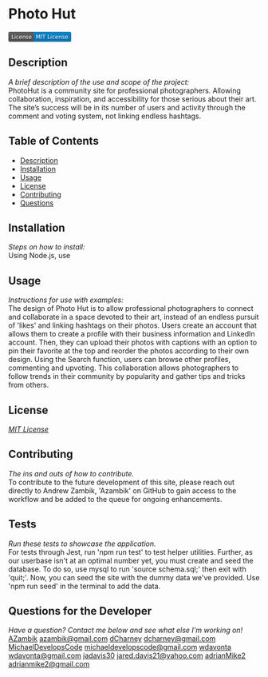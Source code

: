 # Photo Hut  
   <svg xmlns="http://www.w3.org/2000/svg" xmlns:xlink="http://www.w3.org/1999/xlink" width="126" height="20" role="img" aria-label="License: MIT License"><title>License: MIT License</title><linearGradient id="s" x2="0" y2="100%"><stop offset="0" stop-color="#bbb" stop-opacity=".1"/><stop offset="1" stop-opacity=".1"/></linearGradient><clipPath id="r"><rect width="126" height="20" rx="3" fill="#fff"/></clipPath><g clip-path="url(#r)"><rect width="51" height="20" fill="#555"/><rect x="51" width="75" height="20" fill="#007ec6"/><rect width="126" height="20" fill="url(#s)"/></g><g fill="#fff" text-anchor="middle" font-family="Verdana,Geneva,DejaVu Sans,sans-serif" text-rendering="geometricPrecision" font-size="110"><text aria-hidden="true" x="265" y="150" fill="#010101" fill-opacity=".3" transform="scale(.1)" textLength="410">License</text><text x="265" y="140" transform="scale(.1)" fill="#fff" textLength="410">License</text><text aria-hidden="true" x="875" y="150" fill="#010101" fill-opacity=".3" transform="scale(.1)" textLength="650">MIT License</text><text x="875" y="140" transform="scale(.1)" fill="#fff" textLength="650">MIT License</text></g></svg>

   ## Description
   *A brief description of the use and scope of the project:*    
   PhotoHut is a community site for professional photographers. Allowing collaboration, inspiration, and accessibility for those serious about their art. The site’s success will be in its number of users and activity through the comment and voting system, not linking endless hashtags. 

   ## Table of Contents
   - [Description](#description)
   - [Installation](#installation)
   - [Usage](#usage)
   - [License](#license)
   - [Contributing](#contributing)
   - [Questions](#questions-for-the-developer)

   ## Installation
   *Steps on how to install:*  
   Using Node.js, use 

   ## Usage
   *Instructions for use with examples:*  
   The design of Photo Hut is to allow professional photographers to connect and collaborate in a space devoted to their art, instead of an endless pursuit of 'likes' and linking hashtags on their photos. Users create an account that allows them to create a profile with their business information and LinkedIn account. Then, they can upload their photos with captions with an option to pin their favorite at the top and reorder the photos according to their own design. Using the Search function, users can browse other profiles, commenting and upvoting. This collaboration allows photographers to follow trends in their community by popularity and gather tips and tricks from others.

   ## License
   *[MIT License](https://www.mit.edu/~amini/LICENSE.md)*

   ## Contributing
   *The ins and outs of how to contribute.*  
   To contribute to the future development of this site, please reach out directly to Andrew Zambik, 'Azambik' on GitHub to gain access to the workflow and be added to the queue for ongoing enhancements.

   ## Tests
   *Run these tests to showcase the application.*  
   For tests through Jest, run 'npm run test' to test helper utilities. Further, as our userbase isn't at an optimal number yet, you must create and seed the database. To do so, use mysql to run 'source schema.sql;' then exit with 'quit;'. Now, you can seed the site with the dummy data we've provided. Use 'npm run seed' in the terminal to add the data. 

   ## Questions for the Developer
   *Have a question? Contact me below and see what else I'm working on!*  
   [AZambik](https://www.github.com/AZambik)
   azambik@gmail.com
   [dCharney](https://www.github.com/dcharney)
   dcharney@gmail.com
   [MichaelDevelopsCode](https://www.github.com/michaeldevelopscode)
   michaeldevelopscode@gmail.com
   [wdavonta](https://www.github.com/wdavonta)
   wdavonta@gmail.com
   [jadavis30](https://www.github.com/jadavis30)
   jared.davis21@yahoo.com
   [adrianMike2](https://www.github.com/adrianmike2)
   adrianmike2@gmail.com